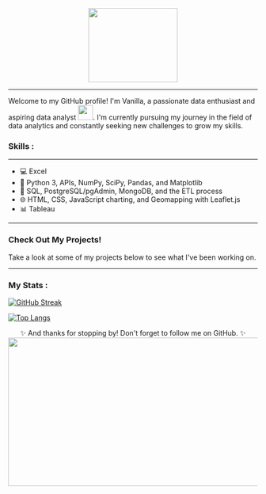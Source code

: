 <!--- Learning Reference: https://www.sitepoint.com/github-profile-readme/ -->
<div id="header" align="center">
  <img src="https://media.giphy.com/media/v1.Y2lkPTc5MGI3NjExdjVkMWVhcDJ4M3I3dzUwaTAxZzQwaG01MThkNjEybXh4aTV3bWNwdiZlcD12MV9pbnRlcm5hbF9naWZfYnlfaWQmY3Q9cw/dk931KSyz5sZjRvYhr/giphy.gif" width="180" height="150"/>
</div>
<div id="badges" align="center">
  <img src="https://komarev.com/ghpvc/?username=vanillatyy1&style=flat-square&color=blue" alt=""/>
  <!---h1>
  Welcome to my GitHub profile!
  <img src="https://media.giphy.com/media/hvRJCLFzcasrR4ia7z/giphy.gif" width="30px"/>
</h1---!>
</div>

---

Welcome to my GitHub profile! I'm Vanilla, a passionate data enthusiast and aspiring data analyst <img src="https://media.giphy.com/media/WUlplcMpOCEmTGBtBW/giphy.gif" width="30">. I'm currently pursuing my journey in the field of data analytics and constantly seeking new challenges to grow my skills.

### Skills :

---

- 💻 Excel
- 🐍 Python 3, APIs, NumPy, SciPy, Pandas, and Matplotlib
- 💾 SQL, PostgreSQL/pgAdmin, MongoDB, and the ETL process
- 🌐 HTML, CSS, JavaScript charting, and Geomapping with Leaflet.js
- 📊 Tableau
<!---- 🤖 Machine learning enthusiast--->

<!---div>
  <img scr="https://github.com/devicons/devicon/blob/master/icons/jupyter/jupyter-original-wordmark.svg" title="Jupyter Notebook" alt="Jupyter_Notebook"  width="40" height="40"/>&nbsp;
  <img scr="https://github.com/devicons/devicon/blob/6910f0503efdd315c8f9b858234310c06e04d9c0/icons/flask/flask-original.svg" title="Flask" alt="Flask" width="40" height="40"/>&nbsp;
  <img src="https://github.com/devicons/devicon/blob/master/icons/javascript/javascript-original.svg" title="JavaScript" alt="JavaScript" width="40" height="40"/>&nbsp;
  <img src="https://github.com/devicons/devicon/blob/6910f0503efdd315c8f9b858234310c06e04d9c0/icons/d3js/d3js-original.svg" title="d3js" width="40" height="40"/>&nbsp;
  <!---https://github.com/devicons/devicon/tree/master/icons--->
</div--->

---
### Check Out My Projects!
Take a look at some of my projects below to see what I've been working on. 

---

### My Stats :
<!---Read me Streak Stats--->
<!---https://github-readme-streak-stats.herokuapp.com/demo/---> 
<!---theme=dracula & tokyonight are pretty cool too-->

[![GitHub Streak](https://github-readme-streak-stats.herokuapp.com?user=vanillatyy1&theme=ambient-gradient&border_radius=0&stroke=EB5454)](https://git.io/streak-stats)
<!---https://github.com/anuraghazra/github-readme-stats/blob/master/themes/README.md--->
[![Top Langs](https://github-readme-stats.vercel.app/api/top-langs/?username=vanillatyy1&layout=compact&theme=ambient_gradient)](https://github.com/vanillatyy1/github-readme-stats)

<!--[![Top Langs](https://github-readme-stats.vercel.app/api/top-langs/?username=vanillatyy1&layout=compact&theme=vision-friendly-dark)](https://github.com/vanillatyy1/github-readme-stats)-->

<!---
vanillatyy1/vanillatyy1 is a ✨ special ✨ repository because its `README.md` (this file) appears on your GitHub profile.
You can click the Preview link to take a look at your changes.
--->
<div align="center">
✨ And thanks for stopping by! Don't forget to follow me on GitHub. ✨
</div>


<div align="center">
  <img src="https://media.giphy.com/media/v1.Y2lkPTc5MGI3NjExNW1qdnkxcnM2MTVzZTQxNjQ5cnllbnNlcmptNGFzM3oxOGd0em1tMiZlcD12MV9pbnRlcm5hbF9naWZfYnlfaWQmY3Q9Zw/GYtblmdLnemlO/giphy.gif" width="600" height="300"/>
</div>
